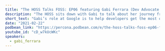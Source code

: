 ```yaml
---
title: "The HOSS Talks FOSS: EP06 featuring Gabi Ferrara (Dev Advocate at Google) and talk about Open Source, Databases, PHP, and more"
description: "The HOSS sits down with Gabi to talk about her journey from Brazil to the US, how she broke into the tech space, and how she ended up at Google."
short_text: "Gabi’s role at Google is to help developers get the most out of their applications, their databases, and their infrastructures. She has been a long time community member helping people in the PHP and MySQL community for years. The HOSS sits down with Gabi to talk about her journey from Brazil to the US, how she broke into the tech space, and how she ended up at Google."
date: "2021-02-22"
podbean_link: "https://percona.podbean.com/e/the-hoss-talks-foss-ep06-featuring-gabi-ferrara-dev-advocate-at-google-and-talk-about-open-source-databases-php-and-more/"
youtube_id: "cD_w7kUcWKc"
speakers:
  - gabi_ferrara
---
```


